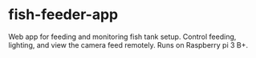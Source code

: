 # fish-feeder-app

Web app for feeding and monitoring fish tank setup. Control feeding, lighting, and view the camera feed remotely. Runs on Raspberry pi 3 B+.
